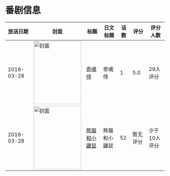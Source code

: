 # 番剧信息

|放送日期|封面|标题|日文标题|话数|评分|评分人数|
|---|---|---|---|---|---|---|
|2016-03-28|<img src="//lain.bgm.tv/pic/cover/c/7a/4c/176164_dOc7c.jpg" alt="封面" style="width:150px;height:200px;object-fit:cover;">|[奇魂侍](https://bangumi.tv/subject/176164)|奇魂侍|1|5.0|29人评分|
|2016-03-28|<img src="//lain.bgm.tv/pic/cover/c/18/93/469981_Q0URr.jpg" alt="封面" style="width:150px;height:200px;object-fit:cover;">|[熊猫和小鼹鼠](https://bangumi.tv/subject/469981)|熊猫和小鼹鼠|52|暂无评分|少于10人评分|
